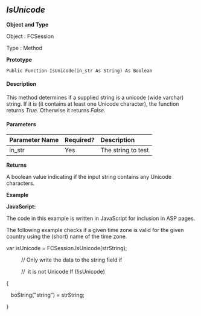 _IsUnicode_
-----------

**Object and Type**

Object : FCSession

Type : Method

**Prototype**

```
Public Function IsUnicode(in_str As String) As Boolean
```

#### Description

This method determines if a supplied string is a unicode (wide varchar) string. If it is (it contains at least one Unicode character), the function returns _True._ Otherwise it returns _False._

#### Parameters

| Parameter Name | Required? | Description |
|:--- |:--- |:--- |
| in_str | Yes | The string to test |

**Returns**

A boolean value indicating if the input string contains any Unicode characters.

**Example**

**JavaScript:**

The code in this example is written in JavaScript for inclusion in ASP pages.

The following example checks if a given time zone is valid for the given country using the (short) name of the time zone.

var isUnicode = FCSession.IsUnicode(strString);

          // Only write the data to the string field if

          //  it is not Unicode If (!isUnicode)

{

   boString("string") = strString;

}